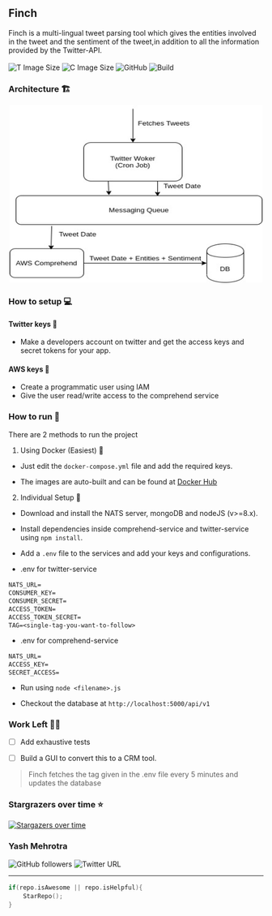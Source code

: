 ## Finch

Finch is a multi-lingual tweet parsing tool which gives the entities involved in the tweet and the sentiment of the tweet,in addition to all the information provided by the Twitter-API. <br> <br>
![T Image Size](https://img.shields.io/badge/twitter%20image%20size-91.5%20MB-blue) ![C Image Size](https://img.shields.io/badge/comprehend%20image%20size-195%20MB-blue) ![GitHub](https://img.shields.io/github/license/YashMeh/finch) ![Build](https://github.com/YashMeh/finch/workflows/Build/badge.svg)

### Architecture :building_construction:

<p align="center"><img src="./assets/arch-finch.jpg" alt="Finch Arch" height="350" width="500" /></p>

### How to setup :computer:

#### Twitter keys :key:

- Make a developers account on twitter and get the access keys and secret tokens for your app.

#### AWS keys :key:

- Create a programmatic user using IAM
- Give the user read/write access to the comprehend service

### How to run :runner:

There are 2 methods to run the project

1. Using Docker (Easiest) :whale:

- Just edit the `docker-compose.yml` file and add the required keys.

- The images are auto-built and can be found at [Docker Hub](https://hub.docker.com/u/yashmeh)

2. Individual Setup :bearded_person:

- Download and install the NATS server, mongoDB and nodeJS (v>=8.x).

- Install dependencies inside comprehend-service and twitter-service using `npm install`.

- Add a `.env` file to the services and add your keys and configurations.

- .env for twitter-service

```
NATS_URL=
CONSUMER_KEY=
CONSUMER_SECRET=
ACCESS_TOKEN=
ACCESS_TOKEN_SECRET=
TAG=<single-tag-you-want-to-follow>

```

- .env for comprehend-service

```
NATS_URL=
ACCESS_KEY=
SECRET_ACCESS=
```

- Run using `node <filename>.js`

- Checkout the database at `http://localhost:5000/api/v1`

### Work Left :man_factory_worker:

- [ ] Add exhaustive tests

- [ ] Build a GUI to convert this to a CRM tool.

> Finch fetches the tag given in the .env file every 5 minutes and updates the database

### Stargrazers over time :star:

[![Stargazers over time](https://starchart.cc/YashMeh/finch.svg)](https://starchart.cc/YashMeh/finch)

### Yash Mehrotra

![GitHub followers](https://img.shields.io/github/followers/YashMeh?label=Follow&style=social) ![Twitter URL](https://img.shields.io/twitter/follow/YashMeh29715504?label=Follow&style=social)

---

```C++
if(repo.isAwesome || repo.isHelpful){
    StarRepo();
}
```
